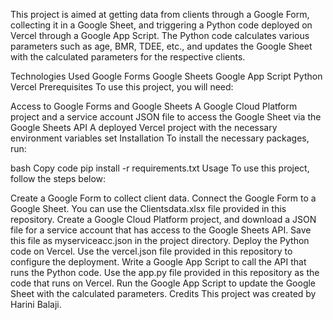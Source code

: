 This project is aimed at getting data from clients through a Google Form, collecting it in a Google Sheet, and triggering a Python code deployed on Vercel through a Google App Script. The Python code calculates various parameters such as age, BMR, TDEE, etc., and updates the Google Sheet with the calculated parameters for the respective clients.

Technologies Used
Google Forms
Google Sheets
Google App Script
Python
Vercel
Prerequisites
To use this project, you will need:

Access to Google Forms and Google Sheets
A Google Cloud Platform project and a service account JSON file to access the Google Sheet via the Google Sheets API
A deployed Vercel project with the necessary environment variables set
Installation
To install the necessary packages, run:

bash
Copy code
pip install -r requirements.txt
Usage
To use this project, follow the steps below:

Create a Google Form to collect client data.
Connect the Google Form to a Google Sheet. You can use the Clientsdata.xlsx file provided in this repository.
Create a Google Cloud Platform project, and download a JSON file for a service account that has access to the Google Sheets API. Save this file as myserviceacc.json in the project directory.
Deploy the Python code on Vercel. Use the vercel.json file provided in this repository to configure the deployment.
Write a Google App Script to call the API that runs the Python code. Use the app.py file provided in this repository as the code that runs on Vercel.
Run the Google App Script to update the Google Sheet with the calculated parameters.
Credits
This project was created by Harini Balaji.
